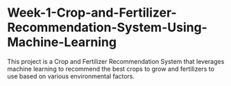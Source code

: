 # Week-1-Crop-and-Fertilizer-Recommendation-System-Using-Machine-Learning
This project is a Crop and Fertilizer Recommendation System that leverages machine learning to recommend the best crops to grow and fertilizers to use based on various environmental factors.
